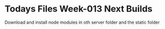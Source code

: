 # Todays Files Week-013 Next Builds

Download and install node modules in oth server folder and the static folder